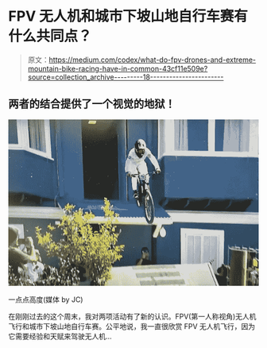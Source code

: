 # FPV 无人机和城市下坡山地自行车赛有什么共同点？

> 原文：<https://medium.com/codex/what-do-fpv-drones-and-extreme-mountain-bike-racing-have-in-common-43cf11e509e?source=collection_archive---------18----------------------->

## 两者的结合提供了一个视觉的地狱！

![](img/20ca0f6406e6b261a379ac561b22a186.png)

一点点高度(媒体 by JC)

在刚刚过去的这个周末，我对两项活动有了新的认识。FPV(第一人称视角)无人机飞行和城市下坡山地自行车赛。公平地说，我一直很欣赏 FPV 无人机飞行，因为它需要经验和天赋来驾驶无人机…